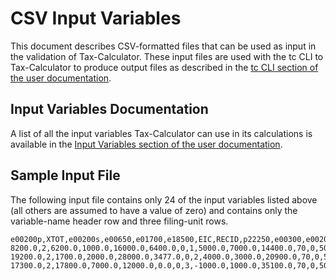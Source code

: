 CSV Input Variables
===================

This document describes CSV-formatted files that can be used as input
in the validation of Tax-Calculator.  These input files are used with
the tc CLI to Tax-Calculator to produce output files as described in
the [tc CLI section of the user
documentation](https://PSLmodels.github.io/Tax-Calculator/index.html#cli).

Input Variables Documentation
-----------------------------

A list of all the input variables Tax-Calculator can use in its
calculations is available in the [Input Variables section of the user
documentation](https://PSLmodels.github.io/Tax-Calculator/index.html#input).

Sample Input File
-----------------

The following input file contains only 24 of the input variables
listed above (all others are assumed to have a value of zero) and
contains only the variable-name header row and three filing-unit rows.

```
e00200p,XTOT,e00200s,e00650,e01700,e18500,EIC,RECID,p22250,e00300,e00200,age_head,f2441,age_spouse,n24,p23250,e00600,e18400,FLPDYR,e02400,e02300,MARS,e32800,e19200
8200.0,2,6200.0,1000.0,16000.0,6400.0,0,1,5000.0,7000.0,14400.0,70,0,50,0,-5000.0,1000.0,25600.0,2015,50000.0,3000.0,2,0.0,5000.0
19200.0,2,1700.0,2000.0,28000.0,3477.0,0,2,4000.0,3000.0,20900.0,70,0,50,0,2000.0,2000.0,10430.0,2015,14000.0,3000.0,2,0.0,18543.0
17300.0,2,17800.0,7000.0,12000.0,0.0,0,3,-1000.0,1000.0,35100.0,70,0,50,0,3000.0,7000.0,38408.0,2015,40000.0,2000.0,2,0.0,8642.0
```
